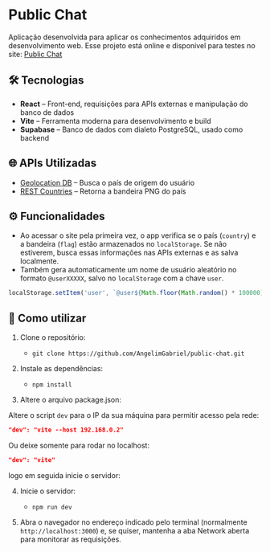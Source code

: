# Public Chat

Aplicação desenvolvida para aplicar os conhecimentos adquiridos em desenvolvimento web.
Esse projeto está online e disponível para testes no site: [Public Chat](https://public-chat-blue.vercel.app/)

## 🛠 Tecnologias

- **React** – Front-end, requisições para APIs externas e manipulação do banco de dados
- **Vite** – Ferramenta moderna para desenvolvimento e build
- **Supabase** – Banco de dados com dialeto PostgreSQL, usado como backend

## 🌐 APIs Utilizadas

- [Geolocation DB](https://geolocation-db.com/json) – Busca o país de origem do usuário
- [REST Countries](https://restcountries.com/v3.1/name/{country}) – Retorna a bandeira PNG do país

## ⚙️ Funcionalidades

- Ao acessar o site pela primeira vez, o app verifica se o país (`country`) e a bandeira (`flag`) estão armazenados no `localStorage`. Se não estiverem, busca essas informações nas APIs externas e as salva localmente.
- Também gera automaticamente um nome de usuário aleatório no formato `@userXXXXX`, salvo no `localStorage` com a chave `user`.

```js
localStorage.setItem('user', `@user${Math.floor(Math.random() * 100000)}`);
```

## 📝 Como utilizar

1. Clone o repositório:

   - `git clone https://github.com/AngelimGabriel/public-chat.git`

2. Instale as dependências:

   - `npm install`

3. Altere o arquivo package.json:

Altere o script `dev` para o IP da sua máquina para permitir acesso pela rede:

```json
"dev": "vite --host 192.168.0.2"
```

Ou deixe somente para rodar no localhost:

```json
"dev": "vite"
```

logo em seguida inicie o servidor:

4. Inicie o servidor:

   - `npm run dev`

5. Abra o navegador no endereço indicado pelo terminal (normalmente `http://localhost:3000`) e, se quiser, mantenha a aba Network aberta para monitorar as requisições.

